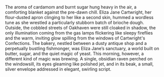 The aroma of cardamom and burnt sugar hung heavy in the air, a comforting blanket against the pre-dawn chill. Eliza Jane Cartwright, her flour-dusted apron clinging to her like a second skin, hummed a wordless tune as she wrestled a particularly stubborn batch of brioche dough. Outside, the cobbled streets of Oakhaven were still cloaked in shadow, the only illumination coming from the gas lamps flickering like sleepy fireflies and the warm, inviting glow spilling from the windows of Cartwright's Confections.  The bakery, nestled between a dusty antique shop and a perpetually bustling fishmonger, was Eliza Jane’s sanctuary, a world built on butter, sugar, and the quiet magic of yeast.  This morning, however, a different kind of magic was brewing. A single, obsidian raven perched on the windowsill, its eyes gleaming like polished jet, and in its beak, a small, silver envelope addressed in elegant, swirling script.
